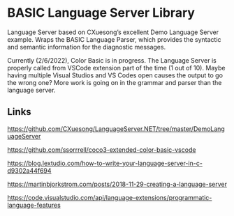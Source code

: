 # BASIC Language Server Library

Language Server based on CXuesong’s excellent Demo Language Server example.  Wraps the BASIC Language Parser, which provides the syntactic and semantic information for the diagnostic messages.

Currently (2/6/2022), Color Basic is in progress.  The Language Server is properly called from VSCode extension part of the time (1 out of 10).  Maybe having multiple Visual Studios and VS Codes open causes the output to go the wrong one?  More work is going on in the grammar and parser than the language server.

## Links

<https://github.com/CXuesong/LanguageServer.NET/tree/master/DemoLanguageServer>

<https://github.com/ssorrrell/coco3-extended-color-basic-vscode>

<https://blog.lextudio.com/how-to-write-your-language-server-in-c-d9302a44f694>

<https://martinbjorkstrom.com/posts/2018-11-29-creating-a-language-server>

<https://code.visualstudio.com/api/language-extensions/programmatic-language-features>